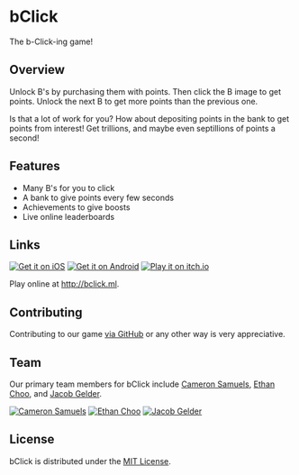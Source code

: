 # bClick
The b-Click-ing game!
## Overview
Unlock B's by purchasing them with points. Then click the B image to get points.
Unlock the next B to get more points than the previous one.

Is that a lot of work for you? How about depositing points in the bank to get points from interest!
Get trillions, and maybe even septillions of points a second!
## Features
- Many B's for you to click
- A bank to give points every few seconds
- Achievements to give boosts
- Live online leaderboards
## Links
[![Get it on iOS](http://svgur.com/i/2Gm.svg)](https://itunes.apple.com/us/app/bclick/id1222698762)
[![Get it on Android](http://svgur.com/i/2GC.svg)](https://play.google.com/store/apps/details?id=com.playbclick.bclick)
[![Play it on itch.io](http://svgshare.com/i/2HM.svg)](https://cameronsamuels.itch.io/bclick)

Play online at <http://bclick.ml>.
## Contributing
Contributing to our game [via GitHub](https://github.com/thebclickteam/bclick/issues) or any other way is very appreciative.
## Team
Our primary team members for bClick include [Cameron Samuels](http://cameronsamuels.com), [Ethan Choo](https://github.com/ethanchoo), and [Jacob Gelder](https://github.com/jacobgelder).

[![Cameron Samuels](https://git.io/v7fr7)](http://cameronsamuels.com)
[![Ethan Choo](https://git.io/v7frC)](http://github.com/ethanchoo)
[![Jacob Gelder](https://git.io/v7Joh)](http://github.com/jacobgelder)
## License
bClick is distributed under the [MIT License](LICENSE).
